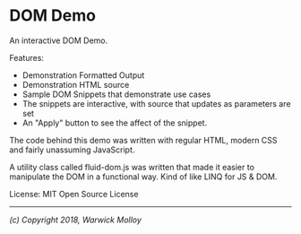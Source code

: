 # DOM Demo

An interactive DOM Demo.


Features:
- Demonstration Formatted Output
- Demonstration HTML source
- Sample DOM Snippets that demonstrate use cases
- The snippets are interactive, with source that updates as parameters are set
- An "Apply" button to see the affect of the snippet.

The code behind this demo was written with
regular HTML, modern CSS and fairly
unassuming JavaScript.

A utility class called fluid-dom.js was
written that made it easier to manipulate
the DOM in a functional way. Kind of like
LINQ for JS & DOM.

License: MIT Open Source License

-----

*(c) Copyright 2018, Warwick Molloy*
